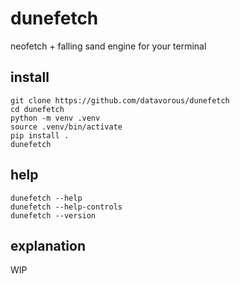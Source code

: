 # dunefetch

neofetch + falling sand engine for your terminal 

## install 

```
git clone https://github.com/datavorous/dunefetch
cd dunefetch
python -m venv .venv
source .venv/bin/activate
pip install .
dunefetch
```

## help

```
dunefetch --help
dunefetch --help-controls
dunefetch --version
```

## explanation

WIP

